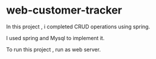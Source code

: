 # web-customer-tracker

In this project , i completed CRUD operations using spring.

I used spring and Mysql to implement it.

To run this project , run as web server.
